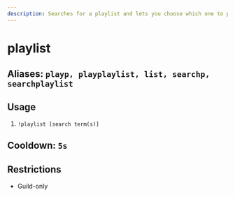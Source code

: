```yaml
---
description: Searches for a playlist and lets you choose which one to play
---
```


# playlist

## Aliases: `playp, playplaylist, list, searchp, searchplaylist`

## Usage

1. `!playlist [search term(s)]`

## Cooldown: `5s`

## Restrictions

* Guild-only

